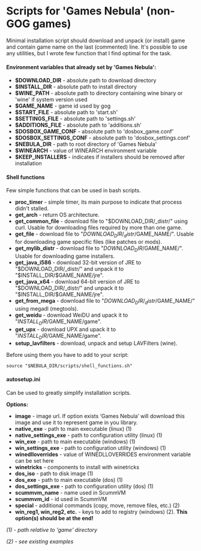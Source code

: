 # Scripts for 'Games Nebula' (non-GOG games)

Minimal installation script should download and unpack (or install) game and contain game name on the last (commented) line. It's possible to use any utilities, but I wrote few function that I find optimal for the task.

#### Environment variables that already set by 'Games Nebula':
- **$DOWNLOAD_DIR** - absolute path to download directory
- **$INSTALL_DIR** - absolute path to install directory
- **$WINE_PATH** - absolute path to directory containing wine binary or 'wine' if system version used
- **$GAME_NAME** - game id used by gog
- **$START_FILE** - absolute path to 'start.sh'
- **$SETTINGS_FILE** - absolute path to 'settings.sh'
- **$ADDITIONS_FILE** - absolute path to 'additions.sh'
- **$DOSBOX_GAME_CONF** - absolute path to 'dosbox_game.conf'
- **$DOSBOX_SETTINGS_CONF** - absolute path to 'dosbox_settings.conf'
- **$NEBULA_DIR** - path to root directory of 'Games Nebula'
- **$WINEARCH** - value of WINEARCH environment variable
- **$KEEP_INSTALLERS** - indicates if installers should be removed after installation

#### Shell functions
Few simple functions that can be used in bash scripts.

- **proc_timer** - simple timer, its main purpose to indicate that process didn't stalled.
- **get_arch** - return OS architecture.
- **get_common_file** - download file to "$DOWNLOAD_DIR/_distr/" using curl. Usable for downloading files required by more than one game.
- **get_file** - download file to "$DOWNLOAD_DIR/_distr/$GAME_NAME/". Usable for downloading game specific files (like patches or mods).
- **get_mylib_distr** - download file to "$DOWNLOAD_DIR/$GAME_NAME/". Usable for downloading game installers.
- **get_java_i586** - download 32-bit version of JRE to "$DOWNLOAD_DIR/_distr/" and unpack it to "$INSTALL_DIR/$GAME_NAME/jre".
- **get_java_x64** - download 64-bit version of JRE to "$DOWNLOAD_DIR/_distr/" and unpack it to "$INSTALL_DIR/$GAME_NAME/jre".
- **get_from_mega** - download file to "$DOWNLOAD_DIR/_distr/$GAME_NAME/" using megadl (megtools).
- **get_weidu** - download WeiDU and upack it to "$INSTALL_DIR/$GAME_NAME/game".
- **get_upx** - download UPX and upack it to "$INSTALL_DIR/$GAME_NAME/game".
- **setup_lavfilters** - download, unpack and setup LAVFilters (wine).

Before using them you have to add to your script:

    source "$NEBULA_DIR/scripts/shell_functions.sh"

#### autosetup.ini

Can be used to greatly simplify installation scripts.

**Options:**

- **image** - image url. If option exists ‘Games Nebula’ will download this image and use it to represent game in you library.
- **native_exe** - path to main executable (linux) (1)
- **native_settings_exe** - path to configuration utility (linux) (1)
- **win_exe** - path to main executable (windows) (1)
- **win_settings_exe** - path to configuration utility (windows) (1)
- **winedlloverrides** - value of WINEDLLOVERRIDES environment variable can be set here
- **winetricks** - components to install with winetricks
- **dos_iso** - path to disk image (1)
- **dos_exe** - path to main executable (dos) (1)
- **dos_settings_exe** - path to configuration utility (dos) (1)
- **scummvm_name** - name used in ScummVM
- **scummvm_id** - id used in ScummVM
- **special** - additional commands (copy, move, remove files, etc.) (2)
- **win_reg1, win_reg2, etc.** - keys to add to registry (windows) (2). **This option(s) should be at the end!**

*(1) - path relative to 'game' directory*

*(2) - see existing examples*

